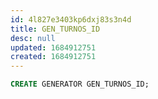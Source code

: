 ```yaml
---
id: 4l827e3403kp6dxj83s3n4d
title: GEN_TURNOS_ID
desc: null
updated: 1684912751
created: 1684912751
---
```



```sql
CREATE GENERATOR GEN_TURNOS_ID;
```

